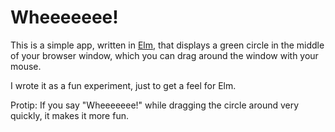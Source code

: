 Wheeeeeee!
==========

This is a simple app, written in [Elm](http://elm-lang.org),
that displays a green circle in the middle of your browser
window, which you can drag around the window with your mouse.

I wrote it as a fun experiment, just to get a feel for Elm.

Protip: If you say "Wheeeeeee!" while dragging the circle
around very quickly, it makes it more fun.
